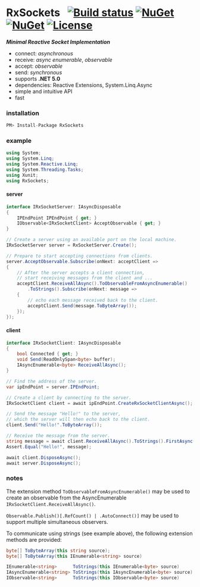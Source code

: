 # RxSockets&nbsp;&nbsp; [![Build status](https://ci.appveyor.com/api/projects/status/rfxxbpx2agq8r93n?svg=true)](https://ci.appveyor.com/project/dshe/RxSockets) [![NuGet](https://img.shields.io/nuget/vpre/RxSockets.svg)](https://www.nuget.org/packages/RxSockets/) [![NuGet](https://img.shields.io/nuget/dt/RxSockets?color=orange)](https://www.nuget.org/packages/RxSockets/) [![License](https://img.shields.io/badge/license-Apache%202.0-7755BB.svg)](https://opensource.org/licenses/Apache-2.0)
***Minimal Reactive Socket Implementation***
- connect: *asynchronous*
- receive: *async enumerable*, *observable*
- accept: *observable*
- send: *synchronous*
- supports **.NET 5.0**
- dependencies: Reactive Extensions, System.Linq.Async
- simple and intuitive API
- fast

### installation
```csharp
PM> Install-Package RxSockets
```
### example
```csharp
using System;
using System.Linq;
using System.Reactive.Linq;
using System.Threading.Tasks;
using Xunit;
using RxSockets;
```
#### server
```csharp
interface IRxSocketServer: IAsyncDisposable
{
    IPEndPoint IPEndPoint { get; }
    IObservable<IRxSocketClient> AcceptObservable { get; }
}
```
```csharp
// Create a server using an available port on the local machine.
IRxSocketServer server = RxSocketServer.Create();

// Prepare to start accepting connections from clients.
server.AcceptObservable.Subscribe(onNext: acceptClient =>
{
    // After the server accepts a client connection,
    // start receiving messages from the client and ...
    acceptClient.ReceiveAllAsync().ToObservableFromAsyncEnumerable()
        .ToStrings().Subscribe(onNext: message =>
    {
        // echo each message received back to the client.
        acceptClient.Send(message.ToByteArray());
    });
});
```
#### client
```csharp
interface IRxSocketClient: IAsyncDisposable
{
    bool Connected { get; }
    void Send(ReadOnlySpan<byte> buffer);
    IAsyncEnumerable<byte> ReceiveAllAsync();
}
```
```csharp
// Find the address of the server.
var ipEndPoint = server.IPEndPoint;

// Create a client by connecting to the server.
IRxSocketClient client = await ipEndPoint.CreateRxSocketClientAsync();

// Send the message "Hello!" to the server,
// which the server will then echo back to the client.
client.Send("Hello!".ToByteArray());

// Receive the message from the server.
string message = await client.ReceiveAllAsync().ToStrings().FirstAsync();
Assert.Equal("Hello!", message);

await client.DisposeAsync();
await server.DisposeAsync();
```
### notes
The extension method ```ToObservableFromAsyncEnumerable()``` may be used to create an observable from the AsyncEnumerable ```IRxSocketClient.ReceiveAllAsync()```.

```Observable.Publish()[.RefCount() | .AutoConnect()]``` may be used to support multiple simultaneous observers.

To communicate using strings (see example above), the following extension methods are provided:
```csharp
byte[] ToByteArray(this string source);
byte[] ToByteArray(this IEnumerable<string> source)

IEnumerable<string>      ToStrings(this IEnumerable<byte> source)
IAsyncEnumerable<string> ToStrings(this IAsyncEnumerable<byte> source)
IObservable<string>      ToStrings(this IObservable<byte> source)
```
